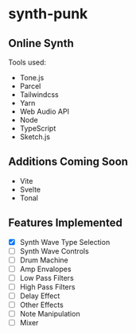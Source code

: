# synth-punk

## Online Synth

Tools used:

- Tone.js
- Parcel
- Tailwindcss
- Yarn
- Web Audio API
- Node
- TypeScript
- Sketch.js

## Additions Coming Soon

- Vite
- Svelte
- Tonal

## Features Implemented

- [x] Synth Wave Type Selection 
- [ ] Synth Wave Controls
- [ ] Drum Machine
- [ ] Amp Envalopes
- [ ] Low Pass Filters
- [ ] High Pass Filters
- [ ] Delay Effect
- [ ] Other Effects
- [ ] Note Manipulation
- [ ] Mixer
